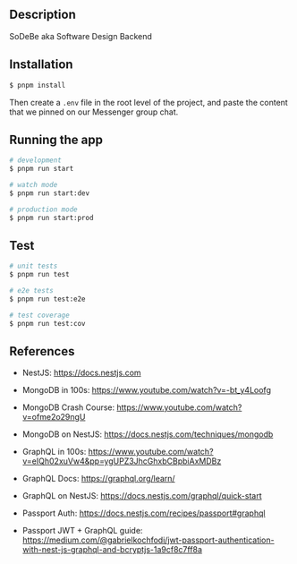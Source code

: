 ## Description

SoDeBe aka Software Design Backend

## Installation

```bash
$ pnpm install
```

Then create a `.env` file in the root level of the project, and paste the content that we pinned on our Messenger group chat.

## Running the app

```bash
# development
$ pnpm run start

# watch mode
$ pnpm run start:dev

# production mode
$ pnpm run start:prod
```

## Test

```bash
# unit tests
$ pnpm run test

# e2e tests
$ pnpm run test:e2e

# test coverage
$ pnpm run test:cov
```

## References

- NestJS: https://docs.nestjs.com

- MongoDB in 100s: https://www.youtube.com/watch?v=-bt_y4Loofg
- MongoDB Crash Course: https://www.youtube.com/watch?v=ofme2o29ngU
- MongoDB on NestJS: https://docs.nestjs.com/techniques/mongodb

- GraphQL in 100s: https://www.youtube.com/watch?v=eIQh02xuVw4&pp=ygUPZ3JhcGhxbCBpbiAxMDBz
- GraphQL Docs: https://graphql.org/learn/
- GraphQL on NestJS: https://docs.nestjs.com/graphql/quick-start

- Passport Auth: https://docs.nestjs.com/recipes/passport#graphql
- Passport JWT + GraphQL guide: https://medium.com/@gabrielkochfodi/jwt-passport-authentication-with-nest-js-graphql-and-bcryptjs-1a9cf8c7ff8a
